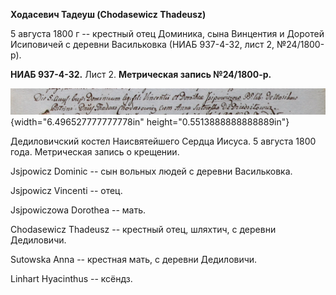 **Ходасевич Тадеуш (Chodasewicz Thadeusz)**

5 августа 1800 г -- крестный отец Доминика, сына Винцентия и Доротей
Исиповичей с деревни Васильковка (НИАБ 937-4-32, лист 2, №24/1800-р).

**НИАБ 937-4-32.** Лист 2. **Метрическая запись №24/1800-р.**

![](./media/a7bec98d64c2ea3b3f5fdc1e2a73047bf53af26f.png){width="6.496527777777778in"
height="0.5513888888888889in"}

Дедиловичский костел Наисвятейшего Сердца Иисуса. 5 августа 1800 года.
Метрическая запись о крещении.

Jsjpowicz Dominic -- сын вольных людей с деревни Васильковка.

Jsjpowicz Vincenti -- отец.

Jsjpowiczowa Dorothea -- мать.

Chodasewicz Thadeusz -- крестный отец, шляхтич, с деревни Дедиловичи.

Sutowska Anna -- крестная мать, с деревни Дедиловичи.

Linhart Hyacinthus -- ксёндз.
